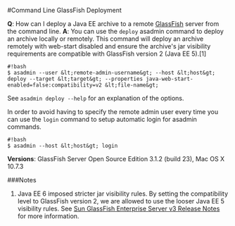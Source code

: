 #Command Line GlassFish Deployment

<!--<p><markdown>-->

**Q**: How can I deploy a Java EE archive to a remote [GlassFish](http://glassfish.java.net) server from the command line. **A**: You can use the `deploy` asadmin command to deploy an archive locally or remotely. This command will deploy an archive remotely with web-start disabled and ensure the archive's jar visibility requirements are compatible with GlassFish version 2 (Java EE 5).[1] 

    #!bash
    $ asadmin --user &lt;remote-admin-username&gt; --host &lt;host&gt; deploy --target &lt;target&gt; --properties java-web-start-enabled=false:compatibility=v2 &lt;file-name&gt;

See `asadmin deploy --help` for an explanation of the options.
    
In order to avoid having to specify the remote admin user every time you can use the `login` command to setup automatic login for asadmin commands. 

    #!bash
    $ asadmin --host &lt;host&gt; login

**Versions**: GlassFish Server Open Source Edition 3.1.2 (build 23), Mac OS X 10.7.3

###Notes
1. Java EE 6 imposed stricter jar visibility rules. By setting the compatibility level to GlassFish version 2, we are allowed to use the looser Java EE 5 visibility rules. See [Sun GlassFish Enterprise Server v3 Release Notes](http://docs.oracle.com/cd/E19226-01/820-7688/gjjdt/index.html) for more information.

<!--</markdown></p>-->









